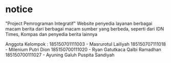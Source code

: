 # notice
"Project Pemrograman Integratif" 
Website penyedia layanan berbagai macam berita dari berbagai macam sumber yang berbeda, seperti dari IDN Times, Kompas dan penyedia berita lainnya

Anggota Kelompok :
185150701111003 - Masrurotul Lailiyah
185150707111018 - Milenium Putri Dion
185150700111020 - Ryan Gatutkaca Qalbi Ramadhan
185150700111027 - Ayuning Galuh Puspita Sandiyah
